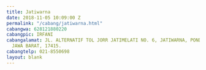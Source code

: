 ```yaml
---
title: Jatiwarna
date: 2018-11-05 10:09:00 Z
permalink: "/cabang/jatiwarna.html"
cabangwa: 628121880220
cabangpic: IRFANI
cabangalamat: JL. ALTERNATIF TOL JORR JATIMELATI NO. 6, JATIWARNA, PONDOKMELATI, BEKASI,
  JAWA BARAT, 17415.
cabangtelp: 021-8550698
layout: blank
---
```


